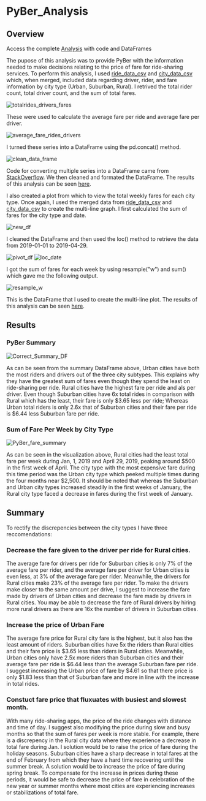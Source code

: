 # PyBer_Analysis

## Overview

Access the complete [Analysis](https://github.com/Lan-kdl/PyBer_Analysis/blob/main/PyBer_Challenge.ipynb) with code and DataFrames

The pupose of this analysis was to provide PyBer with the information needed to make decisions relating to the price of fare for ride-sharing services. To perform this analysis, I used [ride_data_csv](https://github.com/Lan-kdl/PyBer_Analysis/blob/main/Resources/ride_data.csv) and [city_data_csv](https://github.com/Lan-kdl/PyBer_Analysis/blob/main/Resources/city_data.csv) which, when merged, included data regarding driver, rider, and fare information by city type (Urban, Suburban, Rural). I retrived the total rider count, total driver count, and the sum of total fares.

![totalrides_drivers_fares](https://user-images.githubusercontent.com/95589611/152712015-f784597e-4de6-4ecf-b775-ca17a649a96a.png)

These were used to calculate the average fare per ride and average fare per driver. 

![average_fare_rides_drivers](https://user-images.githubusercontent.com/95589611/152712045-c9d7fc88-7cd0-4375-be13-1f2029e39516.png)

I turned these series into a DataFrame using the pd.concat() method.

![clean_data_frame](https://user-images.githubusercontent.com/95589611/152712074-3388f60e-cb02-44cf-bb77-055ab92bc09d.png)

Code for converting multiple series into a DataFrame came from [StackOverflow](https://stackoverflow.com/questions/18062135/combining-two-series-into-a-dataframe-in-pandas).
We then cleaned and formated the DataFrame. The results of this analysis can be seen [here](https://github.com/Lan-kdl/PyBer_Analysis#results). 

I also created a plot from which to view the total weekly fares for each city type. Once again, I used the merged data from [ride_data_csv](https://github.com/Lan-kdl/PyBer_Analysis/blob/main/Resources/ride_data.csv) and [city_data_csv](https://github.com/Lan-kdl/PyBer_Analysis/blob/main/Resources/city_data.csv) to create the multi-line graph. I first calculated the sum of fares for the city type and date. 

![new_df](https://user-images.githubusercontent.com/95589611/152712362-dbd28e9c-8c06-4dd2-9588-ed86f4da613f.png)

I cleaned the DataFrame and then used the loc() method to retrieve the data from 2019-01-01 to 2019-04-29. 

![pivot_df](https://user-images.githubusercontent.com/95589611/152712419-1ce6b604-e589-4c7d-a1fc-34fc1d1ad329.png)
![loc_date](https://user-images.githubusercontent.com/95589611/152712426-c24883c4-5f58-4c62-9260-ced56dba30b6.png)

I got the sum of fares for each week by using resample("w") and sum() which gave me the following output. 

![resample_w](https://user-images.githubusercontent.com/95589611/152712442-a0d5c387-5821-4eb1-8ac4-85b356999366.png)

This is the DataFrame that I used to create the multi-line plot. The results of this analysis can be seen [here](https://github.com/Lan-kdl/PyBer_Analysis#results). 

## Results

### PyBer Summary 

![Correct_Summary_DF](https://user-images.githubusercontent.com/95589611/152713132-f39f5b38-257b-4339-82d5-467ed831eff4.png)

As can be seen from the summary DataFrame above, Urban cities have both the most riders and drivers out of the three city subtypes. This explains why they have the greatest sum of fares even though they spend the least on ride-sharing per ride. Rural cities have the highest fare per ride and als per driver. Even though Suburban cities have 6x total rides in comparison with Rural which has the least, their fare is only  $3.65 less per ride; Whereas Urban total riders is only 2.6x that of Suburban cities and their fare per ride is $6.44 less Suburban fare per ride. 

### Sum of Fare Per Week by City Type

![PyBer_fare_summary](https://user-images.githubusercontent.com/95589611/152712509-eb9e05fc-19d2-4621-910a-912ab9064370.png)

As can be seen in the visualization above, Rural cities had the least total fare per week during Jan, 1, 2019 and April 29, 2019, peaking around $500 in the first week of April. The city type with the most expensive fare during this time period was the Urban city type which peeked multiple times during the four months near $2,500. It should be noted that whereas the Suburban and Urban city types increased steadily in the first weeks of January, the Rural city type faced a decrease in fares during the first week of January. 

## Summary

To rectify the discrepencies between the city types I have three reccomendations: 

### Decrease the fare given to the driver per ride for Rural cities. 
The average fare for drivers per ride for Suburban cities is only 7% of the average fare per rider, and the average fare per driver for Urban cities is even less, at 3% of the average fare per rider. Meanwhile, the drivers for Rural cities make 23% of the average fare per rider. To make the drivers make closer to the same amount per drive, I suggest to increase the fare made by drivers of Urban cities and decrease the fare made by drivers in Rural cities. You may be able to decrease the fare of Rural drivers by hiring more rural drivers as there are 16x the number of drivers in Suburban cities. 

### Increase the price of Urban Fare
The average fare price for Rural city fare is the highest, but it also has the least amount of riders. Suburban cities have 5x the riders than Rural cities and their fare price is $3.65 less than riders in Rural cities. Meanwhile, Urban cities only have 2.5x more riders than Suburban cities and their average fare per ride is $6.44 less than the average Suburban fare per ride. I suggest increasing the Urban price of fare by $4.61 so that there price is only $1.83 less than that of Suburban fare and more in line with the increase in total rides. 

### Constuct fare price that fluxuates with busiest and slowest month. 
With many ride-sharing apps, the price of the ride changes with distance and time of day. I suggest also modifying the price during slow and busy months so that the sum of fares per week is more stable. For example, there is a discrepency in the Rural city data where they experience a decrease in total fare during Jan. I solution would be to raise the price of fare during the holiday seasons. Suburban cities have a sharp decrease in total fares at the end of February from which they have a hard time recovering until the summer break. A solution would be to increase the price of fare during spring break. To compensate for the increase in prices during these periods, it would be safe to decrease the price of fare in celebration of the new year or summer months where most cities are experiencing increases or stabilizations of total fare. 
